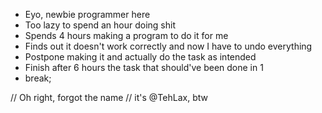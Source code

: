 - Eyo, newbie programmer here
- Too lazy to spend an hour doing shit 
- Spends 4 hours making a program to do it for me
- Finds out it doesn't work correctly and now I have to undo everything
- Postpone making it and actually do the task as intended
- Finish after 6 hours the task that should've been done in 1
- break;

// Oh right, forgot the name
// it's @TehLax, btw

<!---
TehLax/TehLax is a ✨ special ✨ repository because its `README.md` (this file) appears on your GitHub profile.
You can click the Preview link to take a look at your changes.
--->
